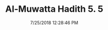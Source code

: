 ---
title        : "Al-Muwatta Hadith 5. 5"
date         : 7/25/2018 12:28:46 PM
draft        : false
type         : "hadith"
layout       : "hadith"
BookCode     : "AMH"
VolumeNumber : "5"
HadithNumber : "5"
categories  :  ["Prayer, Friday (Jumua) - Doing Ghusl on the Day of Jumua"]
---
